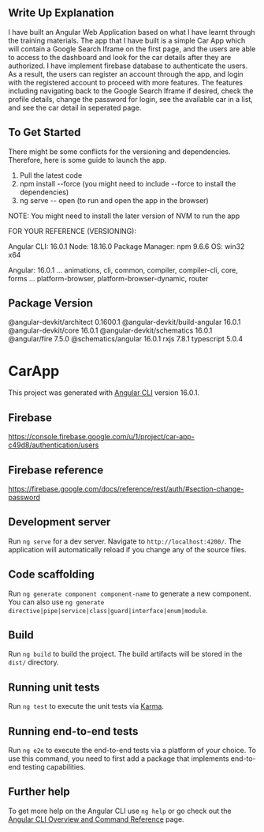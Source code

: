 ## Write Up Explanation 

I have built an Angular Web Application based on what I have learnt through the training materials. The app that I have built is a simple Car App which will contain a Google Search Iframe on the first page, and the users are able to access to the dashboard and look for the car details after they are authorized. I have implement firebase database to authenticate the users. As a result, the users can register an account through the app, and login with the registered account to proceed with more features. The features including navigating back to the Google Search Iframe if desired, check the profile details, change the password for login, see the available car in a list, and see the car detail in seperated page. 

## To Get Started  

There might be some conflicts for the versioning and dependencies. Therefore, here is some guide to launch the app.

1. Pull the latest code 
2. npm install --force (you might need to include --force to install the dependencies)
3. ng serve -- open (to run and open the app in the browser)

NOTE: You might need to install the later version of NVM to run the app

FOR YOUR REFERENCE (VERSIONING):

Angular CLI: 16.0.1
Node: 18.16.0
Package Manager: npm 9.6.6
OS: win32 x64

Angular: 16.0.1
... animations, cli, common, compiler, compiler-cli, core, forms
... platform-browser, platform-browser-dynamic, router

Package                         Version
---------------------------------------------------------
@angular-devkit/architect       0.1600.1
@angular-devkit/build-angular   16.0.1
@angular-devkit/core            16.0.1
@angular-devkit/schematics      16.0.1
@angular/fire                   7.5.0
@schematics/angular             16.0.1
rxjs                            7.8.1
typescript                      5.0.4

# CarApp

This project was generated with [Angular CLI](https://github.com/angular/angular-cli) version 16.0.1.

## Firebase
https://console.firebase.google.com/u/1/project/car-app-c49d8/authentication/users

## Firebase reference
https://firebase.google.com/docs/reference/rest/auth/#section-change-password

## Development server

Run `ng serve` for a dev server. Navigate to `http://localhost:4200/`. The application will automatically reload if you change any of the source files.

## Code scaffolding

Run `ng generate component component-name` to generate a new component. You can also use `ng generate directive|pipe|service|class|guard|interface|enum|module`.

## Build

Run `ng build` to build the project. The build artifacts will be stored in the `dist/` directory.

## Running unit tests

Run `ng test` to execute the unit tests via [Karma](https://karma-runner.github.io).

## Running end-to-end tests

Run `ng e2e` to execute the end-to-end tests via a platform of your choice. To use this command, you need to first add a package that implements end-to-end testing capabilities.

## Further help

To get more help on the Angular CLI use `ng help` or go check out the [Angular CLI Overview and Command Reference](https://angular.io/cli) page.
